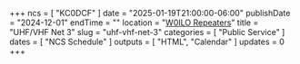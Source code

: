 +++
ncs = [ "KC0DCF" ]
date = "2025-01-19T21:00:00-06:00"
publishDate = "2024-12-01"
endTime = ""
location = "[W0ILO Repeaters](/radios/)"
title = "UHF/VHF Net 3"
slug = "uhf-vhf-net-3"
categories = [ "Public Service" ]
dates = [ "NCS Schedule" ]
outputs = [ "HTML", "Calendar" ]
updates = 0
+++
